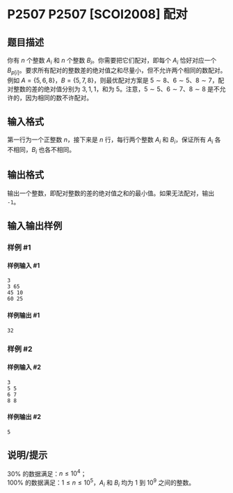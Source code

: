 # P2507 P2507 [SCOI2008] 配对

## 题目描述

你有 $n$ 个整数 $A_i$ 和 $n$ 个整数 $B_i$。你需要把它们配对，即每个 $A_i$ 恰好对应一个 $B_{p[i]}$。要求所有配对的整数差的绝对值之和尽量小，但不允许两个相同的数配对。例如 $A = \{5, 6, 8\}$，$B = \{5, 7, 8 \}$，则最优配对方案是 $5 \sim 8$、$6 \sim 5$、$8 \sim 7$，配对整数的差的绝对值分别为 $3, 1, 1$，和为 $5$。注意，$5 \sim 5$、$6 \sim 7$、$8 \sim 8$ 是不允许的，因为相同的数不许配对。


## 输入格式

第一行为一个正整数 $n$，接下来是 $n$ 行，每行两个整数 $A_i$ 和 $B_i$，保证所有 $A_i$ 各不相同，$B_i$ 也各不相同。


## 输出格式

输出一个整数，即配对整数的差的绝对值之和的最小值。如果无法配对，输出 `-1`。


## 输入输出样例

### 样例 #1

#### 样例输入 #1

```
3
3 65
45 10
60 25
```

#### 样例输出 #1

```
32
```

### 样例 #2

#### 样例输入 #2

```
3
5 5
6 7
8 8
```

#### 样例输出 #2

```
5
```

## 说明/提示

$30 \%$ 的数据满足：$n \le {10}^4$；  
$100 \%$ 的数据满足：$1 \le n \le {10}^5$，$A_i$ 和 $B_i$ 均为 $1$ 到 ${10}^9$ 之间的整数。

